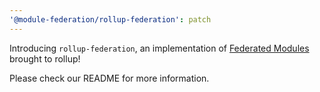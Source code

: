 ```yaml
---
'@module-federation/rollup-federation': patch
---
```


Introducing `rollup-federation`, an implementation of [Federated Modules](https://webpack.js.org/concepts/module-federation/) brought to rollup!

Please check our README for more information.
